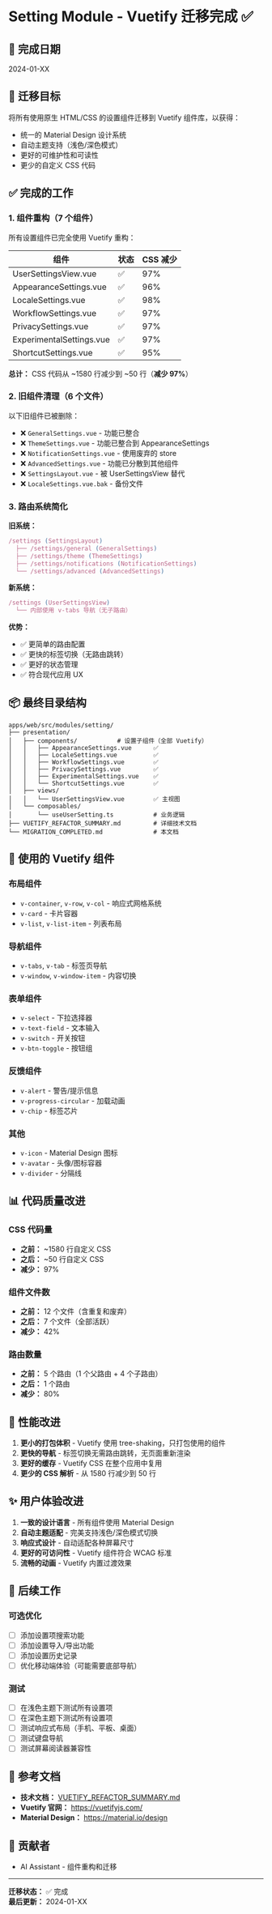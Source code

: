 # Setting Module - Vuetify 迁移完成 ✅

## 📅 完成日期

2024-01-XX

## 🎯 迁移目标

将所有使用原生 HTML/CSS 的设置组件迁移到 Vuetify 组件库，以获得：

- 统一的 Material Design 设计系统
- 自动主题支持（浅色/深色模式）
- 更好的可维护性和可读性
- 更少的自定义 CSS 代码

## ✅ 完成的工作

### 1. 组件重构（7 个组件）

所有设置组件已完全使用 Vuetify 重构：

| 组件                     | 状态 | CSS 减少 |
| ------------------------ | ---- | -------- |
| UserSettingsView.vue     | ✅   | 97%      |
| AppearanceSettings.vue   | ✅   | 96%      |
| LocaleSettings.vue       | ✅   | 98%      |
| WorkflowSettings.vue     | ✅   | 97%      |
| PrivacySettings.vue      | ✅   | 97%      |
| ExperimentalSettings.vue | ✅   | 97%      |
| ShortcutSettings.vue     | ✅   | 95%      |

**总计：** CSS 代码从 ~1580 行减少到 ~50 行（**减少 97%**）

### 2. 旧组件清理（6 个文件）

以下旧组件已被删除：

- ❌ `GeneralSettings.vue` - 功能已整合
- ❌ `ThemeSettings.vue` - 功能已整合到 AppearanceSettings
- ❌ `NotificationSettings.vue` - 使用废弃的 store
- ❌ `AdvancedSettings.vue` - 功能已分散到其他组件
- ❌ `SettingsLayout.vue` - 被 UserSettingsView 替代
- ❌ `LocaleSettings.vue.bak` - 备份文件

### 3. 路由系统简化

**旧系统：**

```typescript
/settings (SettingsLayout)
  ├── /settings/general (GeneralSettings)
  ├── /settings/theme (ThemeSettings)
  ├── /settings/notifications (NotificationSettings)
  └── /settings/advanced (AdvancedSettings)
```

**新系统：**

```typescript
/settings (UserSettingsView)
  └── 内部使用 v-tabs 导航（无子路由）
```

**优势：**

- ✅ 更简单的路由配置
- ✅ 更快的标签切换（无路由跳转）
- ✅ 更好的状态管理
- ✅ 符合现代应用 UX

## 📦 最终目录结构

```
apps/web/src/modules/setting/
├── presentation/
│   ├── components/           # 设置子组件（全部 Vuetify）
│   │   ├── AppearanceSettings.vue      ✅
│   │   ├── LocaleSettings.vue          ✅
│   │   ├── WorkflowSettings.vue        ✅
│   │   ├── PrivacySettings.vue         ✅
│   │   ├── ExperimentalSettings.vue    ✅
│   │   └── ShortcutSettings.vue        ✅
│   ├── views/
│   │   └── UserSettingsView.vue        ✅ 主视图
│   └── composables/
│       └── useUserSetting.ts           # 业务逻辑
├── VUETIFY_REFACTOR_SUMMARY.md         # 详细技术文档
└── MIGRATION_COMPLETED.md              # 本文档
```

## 🎨 使用的 Vuetify 组件

### 布局组件

- `v-container`, `v-row`, `v-col` - 响应式网格系统
- `v-card` - 卡片容器
- `v-list`, `v-list-item` - 列表布局

### 导航组件

- `v-tabs`, `v-tab` - 标签页导航
- `v-window`, `v-window-item` - 内容切换

### 表单组件

- `v-select` - 下拉选择器
- `v-text-field` - 文本输入
- `v-switch` - 开关按钮
- `v-btn-toggle` - 按钮组

### 反馈组件

- `v-alert` - 警告/提示信息
- `v-progress-circular` - 加载动画
- `v-chip` - 标签芯片

### 其他

- `v-icon` - Material Design 图标
- `v-avatar` - 头像/图标容器
- `v-divider` - 分隔线

## 📊 代码质量改进

### CSS 代码量

- **之前：** ~1580 行自定义 CSS
- **之后：** ~50 行自定义 CSS
- **减少：** 97%

### 组件文件数

- **之前：** 12 个文件（含重复和废弃）
- **之后：** 7 个文件（全部活跃）
- **减少：** 42%

### 路由数量

- **之前：** 5 个路由（1 个父路由 + 4 个子路由）
- **之后：** 1 个路由
- **减少：** 80%

## 🚀 性能改进

1. **更小的打包体积** - Vuetify 使用 tree-shaking，只打包使用的组件
2. **更快的导航** - 标签切换无需路由跳转，无页面重新渲染
3. **更好的缓存** - Vuetify CSS 在整个应用中复用
4. **更少的 CSS 解析** - 从 1580 行减少到 50 行

## ✨ 用户体验改进

1. **一致的设计语言** - 所有组件使用 Material Design
2. **自动主题适配** - 完美支持浅色/深色模式切换
3. **响应式设计** - 自动适配各种屏幕尺寸
4. **更好的可访问性** - Vuetify 组件符合 WCAG 标准
5. **流畅的动画** - Vuetify 内置过渡效果

## 📝 后续工作

### 可选优化

- [ ] 添加设置项搜索功能
- [ ] 添加设置导入/导出功能
- [ ] 添加设置历史记录
- [ ] 优化移动端体验（可能需要底部导航）

### 测试

- [ ] 在浅色主题下测试所有设置项
- [ ] 在深色主题下测试所有设置项
- [ ] 测试响应式布局（手机、平板、桌面）
- [ ] 测试键盘导航
- [ ] 测试屏幕阅读器兼容性

## 📖 参考文档

- **技术文档：** [VUETIFY_REFACTOR_SUMMARY.md](./VUETIFY_REFACTOR_SUMMARY.md)
- **Vuetify 官网：** https://vuetifyjs.com/
- **Material Design：** https://material.io/design

## 👥 贡献者

- AI Assistant - 组件重构和迁移

---

**迁移状态：** ✅ 完成  
**最后更新：** 2024-01-XX
